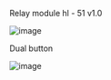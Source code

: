 
Relay module hl - 51 v1.0

![image](https://github.com/romankiss/R-IoT/assets/156018664/c730082c-3c29-4345-8ab2-c0d8e3cfa784)




Dual button

![image](https://github.com/romankiss/R-IoT/assets/156018664/5c0fc7b1-3667-4436-8bea-9c0dda6f9a86)

